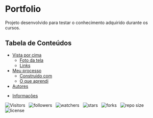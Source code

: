 <!-- Title -->
# Portfolio

Projeto desenvolvido para testar o conhecimento adquirido durante os cursos.

<!-- Table of Contents -->
## Tabela de Conteúdos

* [Vista por cima](#vista-por-cima)
  * [Foto da tela](#foto-da-tela)
  * [Links](#links)
* [Meu processo](#meu-processo)
  * [Construido com](#construido-com)
  * [O que aprendi](#o-que-aprendi)
  <!-- * [Desenvolvimento continuo](#desenvolvimento-continuo) -->
  <!-- * [Recursos uteis](#recursos-uteis) -->
* [Autores](#autores)
<!-- * [Agradecimentos](#agradecimentos) -->
* [Informações](#informações)

<!-- Overview -->

![Visitors](https://api.visitorbadge.io/api/visitors?path=Devsgeeknerd%2Fpro-por-v1&label=Visitantes&labelColor=%23f9e64f&countColor=%23008000&style=plastic "Total de Visitas")
&nbsp;
![followers](https://img.shields.io/github/followers/Devsgeeknerd?style=plastic&label=Fãs&labelColor=f9e64f "Total de Seguidores")
&nbsp;
![watchers](https://img.shields.io/github/watchers/Devsgeeknerd/pro-por-v1?style=plastic&label=Observadores&labelColor=f9e64f "Total de Observadores")
&nbsp;
![stars](https://img.shields.io/github/stars/Devsgeeknerd/pro-por-v1?style=plastic&label=Estrelas&labelColor=f9e64f "Total de Estrelas Recebidas")
&nbsp;
![forks](https://img.shields.io/github/forks/Devsgeeknerd/pro-por-v1?style=plastic&label=Bifurcações&labelColor=f9e64f "Total de Bifurcações")
&nbsp;
![repo size](https://img.shields.io/github/repo-size/Devsgeeknerd/pro-por-v1?style=plastic&label=Tamanho&labelColor=f9e64f "Tamanho do Repositório")
&nbsp;
![license](https://img.shields.io/github/license/Devsgeeknerd/pro-por-v1?style=plastic&label=Licença&labelColor=f9e64f "Licença do Repositório")
